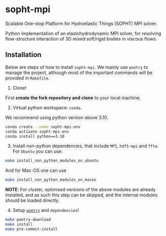 # sopht-mpi

Scalable One-stop Platform for Hydroelastic Things (SOPHT) MPI solver.

Python implementation of an elastohydrodynamic MPI solver, for resolving
flow-structure interaction of 3D mixed soft/rigid bodies in viscous flows.

## Installation

Below are steps of how to install `sopht-mpi`. We mainly use `poetry` to manage
the project, although most of the important commands will be provided in `Makefile`.

1. Clone!

First **create the fork repository and clone** to your local machine.

2. Virtual python workspace: `conda`.

We recommend using python version above 3.10.

```bash
conda create --name sopht-mpi-env
conda activate sopht-mpi-env
conda install python==3.10
```

3. Install non-python dependencies, that include `MPI`, `hdf5-mpi`
and `fftw`. For `Ubuntu` you can use:
```bash
make install_non_python_modules_on_ubuntu
```
And for Mac-OS one can use
```bash
make install_non_python_modules_on_macos
```
**NOTE**: For cluster, optimised versions of the above modules are already
installed, and as such this step can be skipped, and the internal modules
should be loaded directly.

4. Setup [`poetry`](https://python-poetry.org) and `dependencies`!

```bash
make poetry-download
make install
make pre-commit-install
```
